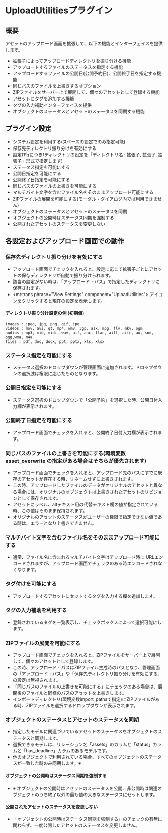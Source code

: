 # UploadUtilitiesプラグイン

## 概要

アセットのアップロード画面を拡張して、以下の機能とインターフェイスを提供します。

- 拡張子によってアップロードディレクトリを振り分ける機能
- アップロードするファイルのステータスを指定する機能
- アップロードするファイルの公開日\(公開予約日\)、公開終了日を指定する機能
- 同じパスのファイルを上書きするオプション
- ZIPファイルをサーバー上で展開して、個々のアセットとして登録する機能
- アセットにタグを追加する機能
- タグの入力補助インターフェイスを提供
- オブジェクトのステータスとアセットのステータスを同期する機能

## プラグイン設定

- システム設定を利用する\(スペースの設定でのみ指定可能\)
- 保存先ディレクトリ振り分けを有効にする
- 設定\(1行につき1ディレクトリの設定を「ディレクトリ名 : 拡張子, 拡張子, 拡張子」形式で指定します\)
- ステータス指定を可能にする
- 公開日指定を可能にする
- 公開終了日指定を可能にする
- 同じパスのファイルの上書きを可能にする
- マルチバイト文字を含むファイル名をそのままアップロード可能にする
- ZIPファイルの展開を可能にする\(モーダル・ダイアログ内では利用できません\)
- オブジェクトのステータスとアセットのステータスを同期
- オブジェクトの公開時はステータス同期を強制する
- 公開されたアセットのステータスを変更しない

## 各設定およびアップロード画面での動作

### 保存先ディレクトリ振り分けを有効にする

- アップロード画面でチェックを入れると、設定に応じて拡張子ごとにアセットの保存ディレクトリが自動で振り分けられます。
- 該当の設定がない時は、「アップロード・パス」で指定したディレクトリに保存されます。
- <i class="fa fa-eye" id="toggle-setting-icon" aria-hidden="true"></i><span class="sr-only"><mt:trans phrase="View Settings" component="UploadUtilities"></span> アイコンをクリックすると現在の設定を表示します。

#### ディレクトリ振り分け設定の例 \(初期値\)

    images : jpeg, jpg, png, gif, jpe
    videos : mov, avi, qt, mp4, wmv, 3gp, asx, mpg, flv, mkv, ogm
    audios : mp3, mid, midi, wav, aif, aac, flac, aiff, aifc, au, snd, ogg,wma, m4a
    files : pdf, doc, docx, ppt, pptx, xls, xlsx

### ステータス指定を可能にする

- ステータス選択のドロップダウンが管理画面に追加されます。ドロップダウンの選択肢は権限に応じたものとなります。

### 公開日指定を可能にする

- ステータス選択のドロップダウンで「公開予約」を選択した時、公開日付入力欄が表示されます。

### 公開終了日指定を可能にする

- アップロード画面でチェックを入れると、公開終了日付入力欄が表示されます。

### 同じパスのファイルの上書きを可能にする\(環境変数 asset\_overwrite の指定がある場合はそちらが優先されます\)

- アップロード画面でチェックを入れると、アップロード先のパスにすでに既存のアセットが存在する時、リネームせずに上書きされます。
- この時、アップロードしたファイルのデータがオリジナルのアセットと異なる場合には、オリジナルのオブジェクトは上書きされたアセットのリビジョンとして保存されます。
- アセットにラベル、altテキスト用の代替テキスト欄の値が指定されている時、この値はそのまま保持されます。
- オリジナルのアセットのステータスがユーザーの権限で指定できない値である時は、エラーとなり上書きできません。

### マルチバイト文字を含むファイル名をそのままアップロード可能にする

- 通常、ファイル名に含まれるマルチバイト文字はアップロード時に URLエンコードされますが、アップロード画面でチェックのある時エンコードされなくなります。

### タグ付けを可能にする

- アップロードするアセットにセットするタグを入力する欄を追加します。

### タグの入力補助を利用する

- 登録されているタグを一覧表示し、チェックボックスによって選択可能にします。

### ZIPファイルの展開を可能にする

- アップロード画面でチェックを入れると、ZIPファイルをサーバー上で展開して、個々のアセットとして登録します。
- この時、アップロード・パスはZIPファイル生成時のパスとなり、管理画面の「アップロード・パス」や「保存先ディレクトリ振り分けを有効にする」の設定は無視されます。
- 「同じパスのファイルの上書きを可能にする」にチェックのある場合は、展開後のファイルと同様のパスのアセットを上書きします。
- インポートディレクトリ\(環境変数import\_pathsで指定\)にZIPファイルがある時、ZIPファイルを選択するドロップダウンが表示されます。

### オブジェクトのステータスとアセットのステータスを同期

- 指定したモデルに関連づいているアセットのステータスをオブジェクトのステータスと同期します。
- 選択できるモデルは、リレーション名「assets」のカラムと「status」カラムと「has\_deadline」カラムのあるモデルです。
- 他のオブジェクトで利用されている場合、すべてのオブジェクトのステータスが一致した時のみ同期します。※

#### オブジェクトの公開時はステータス同期を強制する

- ※ オブジェクトの公開時はアセットのステータスを公開、非公開時は関連オブジェクトのうち終了以外の最も値の大きなステータスにセットします。

#### 公開されたアセットのステータスを変更しない

- 「オブジェクトの公開時はステータス同期を強制する」のチェックの有無に関わらず、一度公開したアセットのステータスを変更しません。
